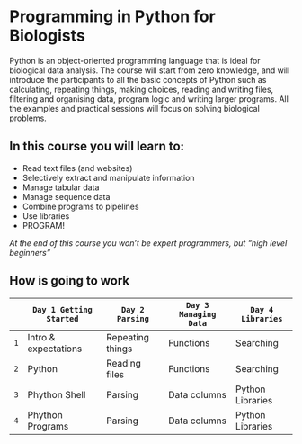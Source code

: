 # Programming in Python for Biologists



Python is an object-oriented programming language that is ideal for biological data analysis. The course will start from zero knowledge, and will introduce the participants to all the basic concepts of Python such as calculating, repeating things, making choices, reading and writing files, filtering and organising data, program logic and writing larger programs. All the examples and practical sessions will focus on solving biological problems.

## In this course you will learn to:

+ Read text files (and websites)
+ Selectively extract and manipulate information
+ Manage tabular data
+ Manage sequence data
+ Combine programs to pipelines
+ Use libraries
+ PROGRAM!

*At the end of this course you won’t be expert programmers, but “high level beginners”*

## How is going to work

|        | `Day 1 Getting Started`          | `Day 2 Parsing`     | `Day 3 Managing Data` | `Day 4 Libraries`  |
| --- | --- | --- | --- | ---|
| `1` | Intro & expectations | Repeating things  | Functions | Searching |
| `2` | Python | Reading files | Functions | Searching |
| `3` | Phython Shell | Parsing | Data columns | Python Libraries |
| `4` | Phython Programs | Parsing | Data columns | Python Libraries |
